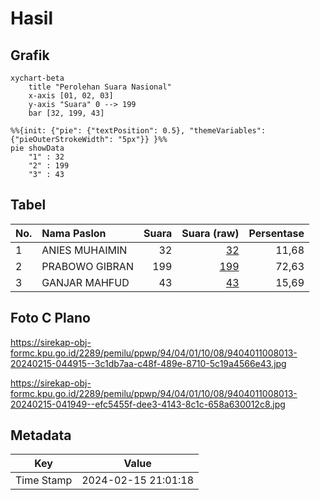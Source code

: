 # Hasil

## Grafik

```mermaid
xychart-beta
    title "Perolehan Suara Nasional"
    x-axis [01, 02, 03]
    y-axis "Suara" 0 --> 199
    bar [32, 199, 43]
```

```mermaid
%%{init: {"pie": {"textPosition": 0.5}, "themeVariables": {"pieOuterStrokeWidth": "5px"}} }%%
pie showData
    "1" : 32
    "2" : 199
    "3" : 43
```

## Tabel

| No. | Nama Paslon    | Suara | Suara (raw) | Persentase |
|:--- |:-------------- | -----:| -----------:| ----------:|
| 1   | ANIES MUHAIMIN | 32    | [32][p-1]   | 11,68      |
| 2   | PRABOWO GIBRAN | 199   | [199][p-2]  | 72,63      |
| 3   | GANJAR MAHFUD  | 43    | [43][p-3]   | 15,69      |


[p-1]: https://github.com/gigit-pemilu/pemilu-2024/blob/main/pilpres/hitung-suara/sub/94-papua-tengah/sub/04-mimika/sub/01-mimika-baru/sub/1008-pasar-sentral/sub/013-tps/sub/paslon-1.txt
[p-2]: https://github.com/gigit-pemilu/pemilu-2024/blob/main/pilpres/hitung-suara/sub/94-papua-tengah/sub/04-mimika/sub/01-mimika-baru/sub/1008-pasar-sentral/sub/013-tps/sub/paslon-2.txt
[p-3]: https://github.com/gigit-pemilu/pemilu-2024/blob/main/pilpres/hitung-suara/sub/94-papua-tengah/sub/04-mimika/sub/01-mimika-baru/sub/1008-pasar-sentral/sub/013-tps/sub/paslon-3.txt

## Foto C Plano

https://sirekap-obj-formc.kpu.go.id/2289/pemilu/ppwp/94/04/01/10/08/9404011008013-20240215-044915--3c1db7aa-c48f-489e-8710-5c19a4566e43.jpg

https://sirekap-obj-formc.kpu.go.id/2289/pemilu/ppwp/94/04/01/10/08/9404011008013-20240215-041949--efc5455f-dee3-4143-8c1c-658a630012c8.jpg


## Metadata

| Key        | Value               |
| ---------- | ------------------- |
| Time Stamp | 2024-02-15 21:01:18 |



